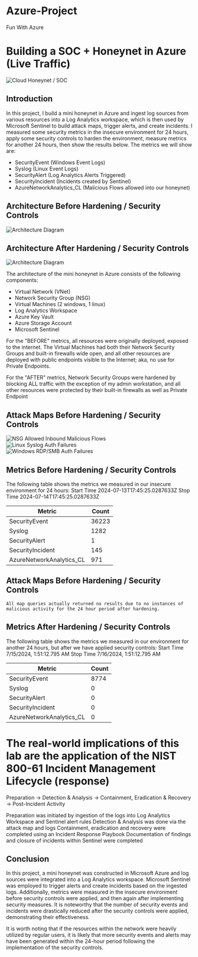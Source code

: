 # Azure-Project
Fun With Azure
# Building a SOC + Honeynet in Azure (Live Traffic)
![Cloud Honeynet / SOC](https://i.imgur.com/QJlsQUX.jpeg)

## Introduction

In this project, I build a mini honeynet in Azure and ingest log sources from various resources into a Log Analytics workspace, which is then used by Microsoft Sentinel to build attack maps, trigger alerts, and create incidents. I measured some security metrics in the insecure environment for 24 hours, apply some security controls to harden the environment, measure metrics for another 24 hours, then show the results below. The metrics we will show are:

- SecurityEvent (Windows Event Logs)
- Syslog (Linux Event Logs)
- SecurityAlert (Log Analytics Alerts Triggered)
- SecurityIncident (Incidents created by Sentinel)
- AzureNetworkAnalytics_CL (Malicious Flows allowed into our honeynet)

## Architecture Before Hardening / Security Controls
![Architecture Diagram](https://i.imgur.com/B0id2MD.jpeg)

## Architecture After Hardening / Security Controls
![Architecture Diagram](https://i.imgur.com/9qVTO5Q.png)

The architecture of the mini honeynet in Azure consists of the following components:

- Virtual Network (VNet)
- Network Security Group (NSG)
- Virtual Machines (2 windows, 1 linux)
- Log Analytics Workspace
- Azure Key Vault
- Azure Storage Account
- Microsoft Sentinel

For the "BEFORE" metrics, all resources were originally deployed, exposed to the internet. The Virtual Machines had both their Network Security Groups and built-in firewalls wide open, and all other resources are deployed with public endpoints visible to the Internet; aka, no use for Private Endpoints.

For the "AFTER" metrics, Network Security Groups were hardened by blocking ALL traffic with the exception of my admin workstation, and all other resources were protected by their built-in firewalls as well as Private Endpoint

## Attack Maps Before Hardening / Security Controls
![NSG Allowed Inbound Malicious Flows](https://i.imgur.com/VszKwA1.png)<br>
![Linux Syslog Auth Failures](https://i.imgur.com/E7iO3zc.png)<br>
![Windows RDP/SMB Auth Failures](https://i.imgur.com/zubhygl.png)<br>

## Metrics Before Hardening / Security Controls

The following table shows the metrics we measured in our insecure environment for 24 hours:
Start Time 2024-07-13T17:45:25.0287633Z
Stop Time 2024-07-14T17:45:25.0287633Z

| Metric                   | Count
| ------------------------ | -----
| SecurityEvent            | 36223
| Syslog                   | 1282
| SecurityAlert            | 1
| SecurityIncident         | 145
| AzureNetworkAnalytics_CL | 971

## Attack Maps Before Hardening / Security Controls

```All map queries actually returned no results due to no instances of malicious activity for the 24 hour period after hardening.```

## Metrics After Hardening / Security Controls

The following table shows the metrics we measured in our environment for another 24 hours, but after we have applied security controls:
Start Time 7/15/2024, 1:51:12.795 AM
Stop Time	7/16/2024, 1:51:12.795 AM

| Metric                   | Count
| ------------------------ | -----
| SecurityEvent            | 8774
| Syslog                   | 0
| SecurityAlert            | 0
| SecurityIncident         | 0
| AzureNetworkAnalytics_CL | 0


# The real-world implications  of this lab are the application of the NIST 800-61 Incident Management Lifecycle (response)
Preparation -> Detection & Analysis -> Containment, Eradication & Recovery -> Post-Incident Activity 

Preparation was initiated by ingestion of the logs into Log Analytics Workspace and Sentinel alert rules
Detection & Analysis was done via the attack map and logs
Containment, eradication and recovery were completed using an Incident Response Playbook
Documentation of findings and closure of incidents within Sentinel were completed


## Conclusion

In this project, a mini honeynet was constructed in Microsoft Azure and log sources were integrated into a Log Analytics workspace. Microsoft Sentinel was employed to trigger alerts and create incidents based on the ingested logs. Additionally, metrics were measured in the insecure environment before security controls were applied, and then again after implementing security measures. It is noteworthy that the number of security events and incidents were drastically reduced after the security controls were applied, demonstrating their effectiveness.

It is worth noting that if the resources within the network were heavily utilized by regular users, it is likely that more security events and alerts may have been generated within the 24-hour period following the implementation of the security controls.


